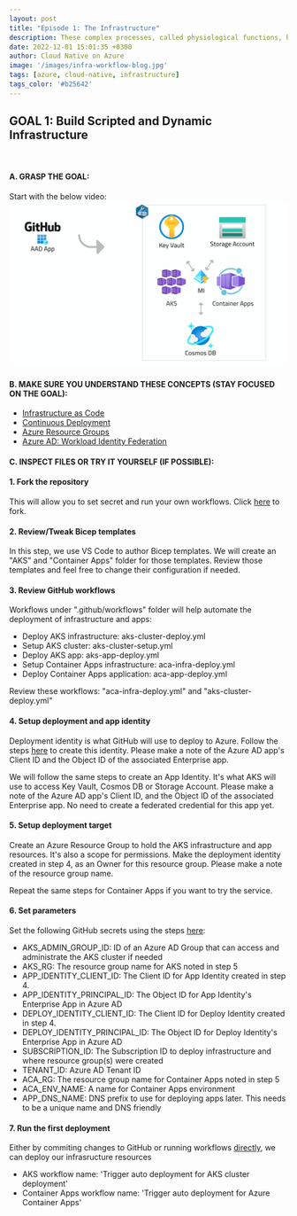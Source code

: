 ```yaml
---
layout: post
title: "Episode 1: The Infrastructure"
description: These complex processes, called physiological functions, have underlying physical and chemical bases, as well as signaling and control mechanisms that are essential to maintaining life.
date: 2022-12-01 15:01:35 +0300
author: Cloud Native on Azure
image: '/images/infra-workflow-blog.jpg'
tags: [azure, cloud-native, infrastructure]
tags_color: '#b25642'
---
```

## GOAL 1: Build Scripted and Dynamic Infrastructure
<br/>

#### **A. GRASP THE GOAL:**
Start with the below video:
<a href="https://www.youtube.com/watch?v=0TlrXEC-Gjs" target="_blank"><img src="../images/infra-workflow.jpg" alt="Ep.1: Infrastructure" /></a>

#### **B. MAKE SURE YOU UNDERSTAND THESE CONCEPTS (STAY FOCUSED ON THE GOAL):**
* [Infrastructure as Code](https://learn.microsoft.com/en-us/devops/deliver/what-is-infrastructure-as-code)
* [Continuous Deployment](https://learn.microsoft.com/en-us/devops/deliver/what-is-continuous-delivery)
* [Azure Resource Groups](https://learn.microsoft.com/en-us/azure/azure-resource-manager/management/manage-resource-groups-portal)
* [Azure AD: Workload Identity Federation](https://learn.microsoft.com/en-us/azure/active-directory/develop/workload-identity-federation)

#### **C. INSPECT FILES OR TRY IT YOURSELF (IF POSSIBLE):**
#### 1. Fork the repository
This will allow you to set secret and run your own workflows. Click [here](https://github.com/melzayet/azure-cn-depicted/fork) to fork.

#### 2. Review/Tweak Bicep templates
In this step, we use VS Code to author Bicep templates. We will create an "AKS" and "Container Apps" folder for those templates.
Review those templates and feel free to change their configuration if needed.

#### 3. Review GitHub workflows
Workflows under ".github/workflows" folder will help automate the deployment of infrastructure and apps:

- Deploy AKS infrastructure: aks-cluster-deploy.yml
- Setup AKS cluster: aks-cluster-setup.yml
- Deploy AKS app: aks-app-deploy.yml
- Setup Container Apps infrastructure: aca-infra-deploy.yml
- Deploy Container Apps application: aca-app-deploy.yml

Review these workflows: "aca-infra-deploy.yml" and "aks-cluster-deploy.yml"

#### 4. Setup deployment and app identity
Deployment identity is what GitHub will use to deploy to Azure. Follow the steps [here](https://learn.microsoft.com/en-us/azure/active-directory/develop/workload-identity-federation-create-trust?pivots=identity-wif-apps-methods-azp#github-actions) to create this identity. Please make a note of the Azure AD app's Client ID and the Object ID of the associated Enterprise app.

We will follow the same steps to create an App Identity. It's what AKS will use to access Key Vault, Cosmos DB or Storage Account. Please make a note of the Azure AD app's Client ID, and the Object ID of the associated Enterprise app. No need to create a federated credential for this app yet.


#### 5. Setup deployment target
Create an Azure Resource Group to hold the AKS infrastructure and app resources. It's also a scope for permissions. Make the deployment identity created in step 4, as an Owner for this resource group. Please make a note of the resource group name.

Repeat the same steps for Container Apps if you want to try the service.

#### 6. Set parameters
Set the following GitHub secrets using the steps [here](https://docs.github.com/en/actions/security-guides/encrypted-secrets#creating-encrypted-secrets-for-a-repository):

- AKS_ADMIN_GROUP_ID: ID of an Azure AD Group that can access and administrate the AKS cluster if needed
- AKS_RG: The resource group name for AKS noted in step 5
- APP_IDENTITY_CLIENT_ID: The Client ID for App Identity created in step 4.
- APP_IDENTITY_PRINCIPAL_ID: The Object ID for App Identity's Enterprise App in Azure AD
- DEPLOY_IDENTITY_CLIENT_ID: The Client ID for Deploy Identity created in step 4.
- DEPLOY_IDENTITY_PRINCIPAL_ID: The Object ID for Deploy Identity's Enterprise App in Azure AD
- SUBSCRIPTION_ID: The Subscription ID to deploy infrastructure and where resource group(s) were created
- TENANT_ID: Azure AD Tenant ID
- ACA_RG: The resource group name for Container Apps noted in step 5
- ACA_ENV_NAME: A name for Container Apps environment
- APP_DNS_NAME:  DNS prefix to use for deploying apps later. This needs to be a unique name and DNS friendly

#### 7. Run the first deployment
Either by commiting changes to GitHub or running workflows [directly](https://docs.github.com/en/actions/managing-workflow-runs/manually-running-a-workflow), we can deploy our infrasructure resources

- AKS workflow name: 'Trigger auto deployment for AKS cluster deployment'
- Container Apps workflow name: 'Trigger auto deployment for Azure Container Apps'
